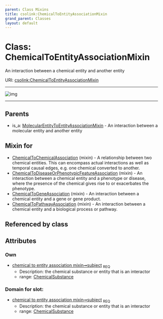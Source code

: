 ```yaml
---
parent: Class Mixins
title: csolink:ChemicalToEntityAssociationMixin
grand_parent: Classes
layout: default
---
```


# Class: ChemicalToEntityAssociationMixin


An interaction between a chemical entity and another entity

URI: [csolink:ChemicalToEntityAssociationMixin](https://w3id.org/csolink/vocab/ChemicalToEntityAssociationMixin)


---

![img](http://yuml.me/diagram/nofunky;dir:TB/class/[MolecularEntityToEntityAssociationMixin],[ChemicalSubstance]%3Csubject%201..1-%20[ChemicalToEntityAssociationMixin],[ChemicalToPathwayAssociation]uses%20-.-%3E[ChemicalToEntityAssociationMixin],[ChemicalToGeneAssociation]uses%20-.-%3E[ChemicalToEntityAssociationMixin],[ChemicalToDiseaseOrPhenotypicFeatureAssociation]uses%20-.-%3E[ChemicalToEntityAssociationMixin],[ChemicalToChemicalAssociation]uses%20-.-%3E[ChemicalToEntityAssociationMixin],[MolecularEntityToEntityAssociationMixin]%5E-[ChemicalToEntityAssociationMixin],[ChemicalToPathwayAssociation],[ChemicalToGeneAssociation],[ChemicalToDiseaseOrPhenotypicFeatureAssociation],[ChemicalToChemicalAssociation],[ChemicalSubstance])

---


## Parents

 *  is_a: [MolecularEntityToEntityAssociationMixin](MolecularEntityToEntityAssociationMixin.md) - An interaction between a molecular entity and another entity

## Mixin for

 * [ChemicalToChemicalAssociation](ChemicalToChemicalAssociation.md) (mixin)  - A relationship between two chemical entities. This can encompass actual interactions as well as temporal causal edges, e.g. one chemical converted to another.
 * [ChemicalToDiseaseOrPhenotypicFeatureAssociation](ChemicalToDiseaseOrPhenotypicFeatureAssociation.md) (mixin)  - An interaction between a chemical entity and a phenotype or disease, where the presence of the chemical gives rise to or exacerbates the phenotype.
 * [ChemicalToGeneAssociation](ChemicalToGeneAssociation.md) (mixin)  - An interaction between a chemical entity and a gene or gene product.
 * [ChemicalToPathwayAssociation](ChemicalToPathwayAssociation.md) (mixin)  - An interaction between a chemical entity and a biological process or pathway.

## Referenced by class


## Attributes


### Own

 * [chemical to entity association mixin➞subject](chemical_to_entity_association_mixin_subject.md)  <sub>REQ</sub>
    * Description: the chemical substance or entity that is an interactor
    * range: [ChemicalSubstance](ChemicalSubstance.md)

### Domain for slot:

 * [chemical to entity association mixin➞subject](chemical_to_entity_association_mixin_subject.md)  <sub>REQ</sub>
    * Description: the chemical substance or entity that is an interactor
    * range: [ChemicalSubstance](ChemicalSubstance.md)
